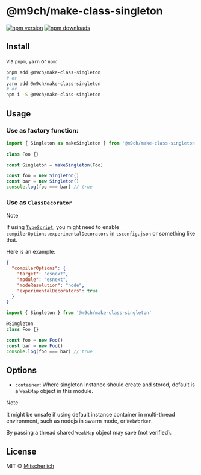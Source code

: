 # @m9ch/make-class-singleton

[![npm version](https://badgen.net/npm/v/@m9ch/make-class-singleton)](https://npm.im/@m9ch/make-class-singleton) [![npm downloads](https://badgen.net/npm/dm/@m9ch/make-class-singleton)](https://npm.im/@m9ch/make-class-singleton)

## Install

via `pnpm`, `yarn` or `npm`:

```bash
pnpm add @m9ch/make-class-singleton
# or
yarn add @m9ch/make-class-singleton
# or
npm i -S @m9ch/make-class-singleton
```

## Usage

### Use as factory function:

```ts
import { Singleton as makeSingleton } from '@m9ch/make-class-singleton'

class Foo {}

const Singleton = makeSingleton(Foo)

const foo = new Singleton()
const bar = new Singleton()
console.log(foo === bar) // true
```

### Use as `ClassDecorator`

> [!NOTE]
> If using [`TypeScript`](https://www.typescriptlang.org/), you might need to enable `compilerOptions.experimentalDecorators` in `tsconfig.json` or something like that.
>
> Here is an example:
> ```json
> {
>   "compilerOptions": {
>     "target": "esnext",
>     "module": "esnext",
>     "modeResolution": "node",
>     "experimentalDecorators": true
>   }
> }
> ```

```ts
import { Singleton } from '@m9ch/make-class-singleton'

@Singleton
class Foo {}

const foo = new Foo()
const bar = new Foo()
console.log(foo === bar) // true
```

## Options

- `container`: Where singleton instance should create and stored, default is a `WeakMap` object in this module.

> [!Note]
> It might be unsafe if using default instance container in multi-thread environment, such as nodejs in swarm mode, or `WebWorker`.
>
> By passing a thread shared `WeakMap` object may save (not verified).

## License

MIT &copy; [Mitscherlich](https://mitscherlich.me)
